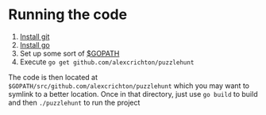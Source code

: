 # Running the code

1. [Install git](http://git-scm.com/downloads)
2. [Install go](http://golang.org/doc/install)
3. Set up some sort of
   [$GOPATH](http://golang.org/cmd/go/#hdr-GOPATH_environment_variable)
4. Execute `go get github.com/alexcrichton/puzzlehunt`

The code is then located at `$GOPATH/src/github.com/alexcrichton/puzzlehunt`
which you may want to symlink to a better location. Once in that directory, just
use `go build` to build and then `./puzzlehunt` to run the project
